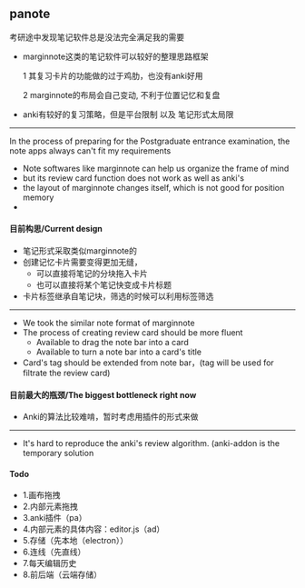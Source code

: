 ## panote

考研途中发现笔记软件总是没法完全满足我的需要

- marginnote这类的笔记软件可以较好的整理思路框架

  1 其复习卡片的功能做的过于鸡肋，也没有anki好用

  2 marginnote的布局会自己变动, 不利于位置记忆和复盘

- anki有较好的复习策略，但是平台限制 以及 笔记形式太局限

---

In the process of  preparing for the Postgraduate entrance examination, the note apps always can't fit my requirements

-  Note softwares like marginnote can help us  organize the frame of mind
  - but its review card function does not work as well as anki's
  - the layout of marginnote changes itself, which is not good for position memory
- 



#### 目前构思/Current design

- 笔记形式采取类似marginnote的
- 创建记忆卡片需要变得更加无缝，
  - 可以直接将笔记的分块拖入卡片
  - 也可以直接将某个笔记快变成卡片标题
- 卡片标签继承自笔记块，筛选的时候可以利用标签筛选

----

- We took the similar note format of marginnote
- The process of creating review card should be more fluent
  - Available to drag the note bar into a card
  - Available to turn a note bar into a card's title
- Card's tag should be extended from note bar，(tag will be used for filtrate the review card)



#### 目前最大的瓶颈/The biggest bottleneck right now

- Anki的算法比较难啃，暂时考虑用插件的形式来做

---

- It's hard to reproduce the anki's review algorithm. (anki-addon is the temporary solution



#### Todo

- 1.画布拖拽
- 2.内部元素拖拽
- 3.anki插件（pa）
- 4.内部元素的具体内容：editor.js（ad）
- 5.存储（先本地（electron））
- 6.连线（先直线）
- 7.每天编辑历史
- 8.前后端（云端存储）

